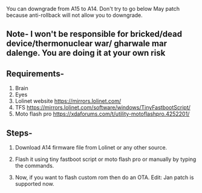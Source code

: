 You can downgrade from A15 to A14. Don't try to go below May patch because anti-rollback will not allow you to downgrade.

## Note- I won't be responsible for bricked/dead device/thermonuclear war/ gharwale mar dalenge. You are doing it at your own risk

## Requirements-

1. Brain
2. Eyes
3. Lolinet website https://mirrors.lolinet.com/
4. TFS https://mirrors.lolinet.com/software/windows/TinyFastbootScript/
5. Moto flash pro https://xdaforums.com/t/utility-motoflashpro.4252201/

## Steps-

1. Download A14 firmware file from Lolinet or any other source.

2. Flash it using tiny fastboot script or moto flash pro or manually by typing the commands.

3. Now, if you want to flash custom rom then do an OTA.
Edit: Jan patch is supported now.
